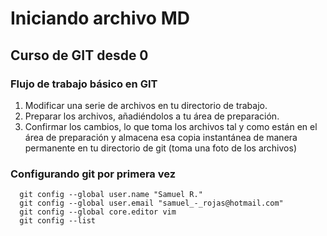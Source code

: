 # Iniciando archivo MD

## Curso de GIT desde 0

### Flujo de trabajo básico en GIT

1. Modificar una serie de archivos en tu directorio de trabajo.
2. Preparar los archivos, añadiéndolos a tu área de preparación.
3. Confirmar los cambios, lo que toma los archivos tal y como están en el área de preparación y almacena esa copia instantánea de manera permanente en tu directorio de git (toma una foto de los archivos)

### Configurando git por primera vez
```git
  git config --global user.name "Samuel R."
  git config --global user.email "samuel_-_rojas@hotmail.com"
  git config --global core.editor vim
  git config --list
```

